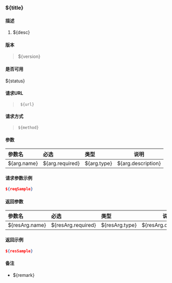 ### ${title}

#### 描述

1. ${desc}

#### 版本

> ${version}

#### 是否可用

${status}

#### 请求URL 
> ` ${url}`
  
#### 请求方式

> `${method}`

#### 参数 

|参数名|必选|类型|说明|
|:----    |:---|:----- |-----   |
|${arg.name} |${arg.required}  |${arg.type} |${arg.description}   |

#### 请求参数示例

```json
${reqSample}
```


#### 返回参数 

|参数名|必选|类型|说明|
|:----    |:---|:----- |-----   |
|${resArg.name} |${resArg.required}  |${resArg.type} |${resArg.description}   |


#### 返回示例

```json
${resSample}
```


#### 备注

- ${remark}